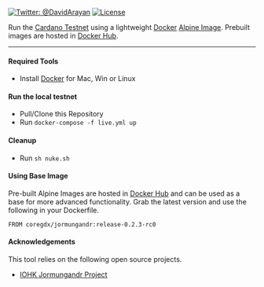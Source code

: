 [![Twitter: @DavidArayan](https://img.shields.io/badge/contact-DavidArayan-blue.svg?style=flat)](https://twitter.com/DavidArayan)
[![License](https://img.shields.io/badge/license-MIT-orange.svg?style=flat)](LICENSE)

Run the [Cardano Testnet](https://testnet.iohkdev.io/cardano/) using a lightweight [Docker](https://www.docker.com/) [Alpine Image](https://hub.docker.com/_/alpine). Prebuilt images are hosted in [Docker Hub](https://hub.docker.com/r/coregdx/jormungandr).

---

#### Required Tools

- Install [Docker](https://www.docker.com/) for Mac, Win or Linux

#### Run the local testnet

- Pull/Clone this Repository
- Run `docker-compose -f live.yml up`

#### Cleanup

- Run `sh nuke.sh`

#### Using Base Image 

Pre-built Alpine Images are hosted in [Docker Hub](https://hub.docker.com/r/coregdx/jormungandr) and can be used as a base for more advanced functionality. Grab the latest version and use the following in your Dockerfile.

`FROM coregdx/jormungandr:release-0.2.3-rc0`

#### Acknowledgements

This tool relies on the following open source projects.

- [IOHK Jormungandr Project](https://github.com/input-output-hk/jormungandr)
